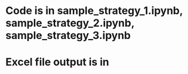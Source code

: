 # Code is in sample_strategy_1.ipynb, sample_strategy_2.ipynb, sample_strategy_3.ipynb
# Excel file output is in 
